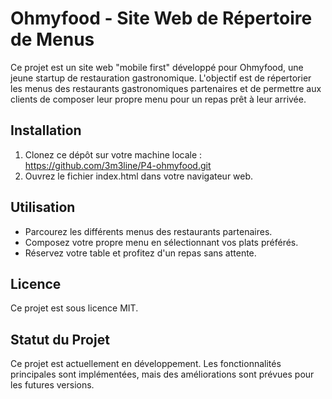 # Ohmyfood - Site Web de Répertoire de Menus
Ce projet est un site web "mobile first" développé pour Ohmyfood, une jeune startup de restauration gastronomique. L'objectif est de répertorier les menus des restaurants gastronomiques partenaires et de permettre aux clients de composer leur propre menu pour un repas prêt à leur arrivée.

## Installation
1. Clonez ce dépôt sur votre machine locale :
https://github.com/3m3line/P4-ohmyfood.git
2. Ouvrez le fichier index.html dans votre navigateur web.

## Utilisation
- Parcourez les différents menus des restaurants partenaires.
- Composez votre propre menu en sélectionnant vos plats préférés.
- Réservez votre table et profitez d'un repas sans attente.

## Licence

Ce projet est sous licence MIT.

## Statut du Projet

Ce projet est actuellement en développement. Les fonctionnalités principales sont implémentées, mais des améliorations sont prévues pour les futures versions.
